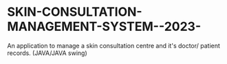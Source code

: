 # SKIN-CONSULTATION-MANAGEMENT-SYSTEM--2023-


An application to manage a skin consultation centre and it's doctor/ patient records. (JAVA/JAVA swing)
